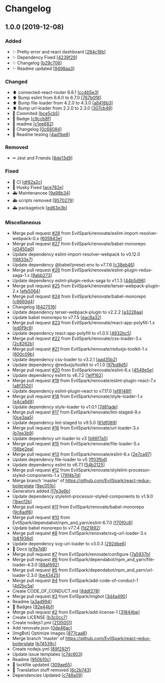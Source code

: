 # Changelog

<a name="1.0.0"></a>

## 1.0.0 (2019-12-08)

### Added

- ✨ Pretty error and react dashboard [[284c16b](https://github.com/EvilSpark/react-redux-boilerplate/commit/284c16b3fac109c80f201d679c6c4b3ecdaf561c)]
- ✨ Dependency Fixed [[4239f29](https://github.com/EvilSpark/react-redux-boilerplate/commit/4239f294150017df77ebae8d8dec5f71c63dca01)]
- ✨ Changelog [[b29c706](https://github.com/EvilSpark/react-redux-boilerplate/commit/b29c70665c468b19db5b16e6107e98888ee9d0a0)]
- ✨ Readme updated [[9498aa3](https://github.com/EvilSpark/react-redux-boilerplate/commit/9498aa3e92cd5f0f36c6bbc6077fd51e48757316)]

### Changed

- ⬆️ connected-react-router 6.6.1 [[cc4b5e3](https://github.com/EvilSpark/react-redux-boilerplate/commit/cc4b5e3670c6bb6a984011b191b741a5f503ed56)]
- ⬆️ Bump eslint from 6.6.0 to 6.7.0 [[767b0f8](https://github.com/EvilSpark/react-redux-boilerplate/commit/767b0f80b7c225d191ad1cc40ef1a3bd643d4731)]
- ⬆️ Bump file-loader from 4.2.0 to 4.3.0 [[a8416b3](https://github.com/EvilSpark/react-redux-boilerplate/commit/a8416b32360de8303bd5ef8e44ab699ab6b3fb34)]
- ⬆️ Bump url-loader from 2.2.0 to 2.3.0 [[307cb49](https://github.com/EvilSpark/react-redux-boilerplate/commit/307cb49a729da9e1a3025f83cb1cedfb7f92439c)]
- 🎨 Commited [[bce5cb5](https://github.com/EvilSpark/react-redux-boilerplate/commit/bce5cb55f7455ba6c3baab248ac77989e69c2eaa)]
- 🎨 Badge [[c9ccb8f](https://github.com/EvilSpark/react-redux-boilerplate/commit/c9ccb8f1cd5738e1f4959d5c7fc7e364467bce38)]
- 🎨 readme [[c1ee682](https://github.com/EvilSpark/react-redux-boilerplate/commit/c1ee6829c98fb4a0e3beafc0614314e16520bf31)]
- 🎨 Changelog [[0c68084](https://github.com/EvilSpark/react-redux-boilerplate/commit/0c68084a6d7ffcbbed0f0e4d43e066e017037088)]
- 🎨 Readme testing [[4ad1be8](https://github.com/EvilSpark/react-redux-boilerplate/commit/4ad1be8cbf3bc1ca7f971e5be2bf7713ca965161)]

### Removed

- ➖ Jest and Friends [[8de13d9](https://github.com/EvilSpark/react-redux-boilerplate/commit/8de13d91b9ba77249b7a5722bb74400d3cf36563)]

### Fixed

- 🐛 CI [[df82a2c](https://github.com/EvilSpark/react-redux-boilerplate/commit/df82a2c9e0e36155f87dcc24e9dd9bd46df4f330)]
- 🐛 Husky Fixed [[ace782e](https://github.com/EvilSpark/react-redux-boilerplate/commit/ace782ec550070e51a145a1d589a5bc30993c7d5)]
- 🚑 Maintenancee [[9a98b34](https://github.com/EvilSpark/react-redux-boilerplate/commit/9a98b340a2ada91facb0a6742e58add4ebbd95f0)]
- 🚑 scripts removed [[9570279](https://github.com/EvilSpark/react-redux-boilerplate/commit/95702799e74f0b218ad1c9265e4d6c32638a603b)]
- 🚑 packagelock [[ed63e3b](https://github.com/EvilSpark/react-redux-boilerplate/commit/ed63e3b6f3b0e9b4cb028d8a6622be3f8a433f05)]

### Miscellaneous

- Merge pull request [#28](https://github.com/EvilSpark/react-redux-boilerplate/issues/28) from EvilSpark/renovate/eslint-import-resolver-webpack-0.x [[605843e](https://github.com/EvilSpark/react-redux-boilerplate/commit/605843e84123efaec34a2a25ac5c8b0df6450dd1)]
- Merge pull request [#27](https://github.com/EvilSpark/react-redux-boilerplate/issues/27) from EvilSpark/renovate/babel-monorepo [[d3450a0](https://github.com/EvilSpark/react-redux-boilerplate/commit/d3450a00a5982cef53a6eafbd9fbe0aa984fc4e4)]
- Update dependency eslint-import-resolver-webpack to v0.12.0 [[f4833e7](https://github.com/EvilSpark/react-redux-boilerplate/commit/f4833e73085897416a5e9c448f604da5ade57e99)]
- Update dependency @babel/preset-env to v7.7.6 [[c38eb46](https://github.com/EvilSpark/react-redux-boilerplate/commit/c38eb466b52c42d276c41221550f7be2984b6d65)]
- Merge pull request [#26](https://github.com/EvilSpark/react-redux-boilerplate/issues/26) from EvilSpark/renovate/eslint-plugin-redux-saga-1.x [[9abb273](https://github.com/EvilSpark/react-redux-boilerplate/commit/9abb2730512e62636c89caf7a7c30e758293d029)]
- Update dependency eslint-plugin-redux-saga to v1.1.3 [[44b5d96](https://github.com/EvilSpark/react-redux-boilerplate/commit/44b5d96d39e5dafdf0f7ad73ce37267c08238587)]
- Merge pull request [#25](https://github.com/EvilSpark/react-redux-boilerplate/issues/25) from EvilSpark/renovate/terser-webpack-plugin-2.x [[efe5064](https://github.com/EvilSpark/react-redux-boilerplate/commit/efe5064d877c6f9d43b48651d80940511582d088)]
- Merge pull request [#24](https://github.com/EvilSpark/react-redux-boilerplate/issues/24) from EvilSpark/renovate/babel-monorepo [[c8660d4](https://github.com/EvilSpark/react-redux-boilerplate/commit/c8660d4da2d0413d509b2c80a7a9cc5a74f1a6d5)]
- Changelog [[6427516](https://github.com/EvilSpark/react-redux-boilerplate/commit/642751661a91529f7425e0384c4901a2e27bcb11)]
- Update dependency terser-webpack-plugin to v2.2.2 [[a3226aa](https://github.com/EvilSpark/react-redux-boilerplate/commit/a3226aabd38f85638ea53fd5feaecf3758bf1cd2)]
- Update babel monorepo to v7.7.5 [[eac8a32](https://github.com/EvilSpark/react-redux-boilerplate/commit/eac8a323020b843de144b04f922dc01ed0ff6936)]
- Merge pull request [#23](https://github.com/EvilSpark/react-redux-boilerplate/issues/23) from EvilSpark/renovate/react-app-polyfill-1.x [[ed0f9c9](https://github.com/EvilSpark/react-redux-boilerplate/commit/ed0f9c96e2836a83114922994938aec108998341)]
- Update dependency react-app-polyfill to v1.0.5 [[4932bc5](https://github.com/EvilSpark/react-redux-boilerplate/commit/4932bc5def09deb2846254bce88d359b352452f9)]
- Merge pull request [#22](https://github.com/EvilSpark/react-redux-boilerplate/issues/22) from EvilSpark/renovate/css-loader-3.x [[2c8262b](https://github.com/EvilSpark/react-redux-boilerplate/commit/2c8262bece822b32fc2840af65eee1788a0c3b56)]
- Merge pull request [#21](https://github.com/EvilSpark/react-redux-boilerplate/issues/21) from EvilSpark/renovate/reduxjs-toolkit-1.x [[600c09b](https://github.com/EvilSpark/react-redux-boilerplate/commit/600c09baf75f3e788eb326a2bdc01f19b969e4a3)]
- Update dependency css-loader to v3.2.1 [[aad35b2](https://github.com/EvilSpark/react-redux-boilerplate/commit/aad35b27b7ae863bb0c5730704716126d5a6d0b1)]
- Update dependency @reduxjs/toolkit to v1.1.0 [[97bd8d5](https://github.com/EvilSpark/react-redux-boilerplate/commit/97bd8d5c29310af1324cfd1d61cac2d241a2053f)]
- Merge pull request [#20](https://github.com/EvilSpark/react-redux-boilerplate/issues/20) from EvilSpark/renovate/eslint-6.x [[4549e5e](https://github.com/EvilSpark/react-redux-boilerplate/commit/4549e5e9ae07559042dbb9123d8a1f022bd84b6d)]
- Update dependency eslint to v6.7.2 [[1eff162](https://github.com/EvilSpark/react-redux-boilerplate/commit/1eff16253f1b1072c55a6354983dd8a3e8683623)]
- Merge pull request [#19](https://github.com/EvilSpark/react-redux-boilerplate/issues/19) from EvilSpark/renovate/eslint-plugin-react-7.x [[a8f3520](https://github.com/EvilSpark/react-redux-boilerplate/commit/a8f35202fd32343f2ffe9b9b380fbe025ad00588)]
- Update dependency eslint-plugin-react to v7.17.0 [[ef8148f](https://github.com/EvilSpark/react-redux-boilerplate/commit/ef8148facc05516a7cf075d8ec6b6531d9f55518)]
- Merge pull request [#18](https://github.com/EvilSpark/react-redux-boilerplate/issues/18) from EvilSpark/renovate/style-loader-1.x [[e4ca8d9](https://github.com/EvilSpark/react-redux-boilerplate/commit/e4ca8d9cb4c43c96dd4cf21b66caea53afd3ba00)]
- Update dependency style-loader to v1.0.1 [[7d81ade](https://github.com/EvilSpark/react-redux-boilerplate/commit/7d81adef53c946766f11cb29d43f13aa3654ba6f)]
- Merge pull request [#17](https://github.com/EvilSpark/react-redux-boilerplate/issues/17) from EvilSpark/renovate/lint-staged-9.x [[0ce3aa5](https://github.com/EvilSpark/react-redux-boilerplate/commit/0ce3aa5659bcd98f269163ecad65a4e40b981081)]
- Update dependency lint-staged to v9.5.0 [[81df089](https://github.com/EvilSpark/react-redux-boilerplate/commit/81df089300f4a62b496858f0181f40402ba886df)]
- Merge pull request [#16](https://github.com/EvilSpark/react-redux-boilerplate/issues/16) from EvilSpark/renovate/url-loader-3.x [[b7ee3b9](https://github.com/EvilSpark/react-redux-boilerplate/commit/b7ee3b979634c6cbd99e7b77bd2f89ef967c92ac)]
- Update dependency url-loader to v3 [[b66f7a5](https://github.com/EvilSpark/react-redux-boilerplate/commit/b66f7a56ef774c930e6009b464abd04728e4762a)]
- Merge pull request [#15](https://github.com/EvilSpark/react-redux-boilerplate/issues/15) from EvilSpark/renovate/file-loader-5.x [[56be2ea](https://github.com/EvilSpark/react-redux-boilerplate/commit/56be2ea31cbf38ebd023ef09c4a1f521e75e2335)]
- Merge pull request [#13](https://github.com/EvilSpark/react-redux-boilerplate/issues/13) from EvilSpark/renovate/eslint-6.x [[2e7ca97](https://github.com/EvilSpark/react-redux-boilerplate/commit/2e7ca971798e70457cc0dd921416ceda3756e148)]
- Update dependency file-loader to v5 [[ff03fbd](https://github.com/EvilSpark/react-redux-boilerplate/commit/ff03fbd5080a17f6014f87c0a5afb7713b6a0099)]
- Update dependency eslint to v6.7.1 [[54b2125](https://github.com/EvilSpark/react-redux-boilerplate/commit/54b21256ead1ef781db6c53247bcab14cc8fb564)]
- Merge pull request [#12](https://github.com/EvilSpark/react-redux-boilerplate/issues/12) from EvilSpark/renovate/stylelint-processor-styled-components-1.x [[79f4b7d](https://github.com/EvilSpark/react-redux-boilerplate/commit/79f4b7dab8620a18521ccdba0e357abaab88b504)]
- Merge branch &#x27;master&#x27; of https://github.com/EvilSpark/react-redux-boilerplate [[9ac051b](https://github.com/EvilSpark/react-redux-boilerplate/commit/9ac051b7dac74e9a37c513f362ef2027f4102830)]
- Generators added [[f7e3e6b](https://github.com/EvilSpark/react-redux-boilerplate/commit/f7e3e6b71e5622d08732e371d549e1c3c5395e09)]
- Update dependency stylelint-processor-styled-components to v1.9.0 [[1becf2b](https://github.com/EvilSpark/react-redux-boilerplate/commit/1becf2b928de64ed6fbaa819a73b0c418110a6e7)]
- Merge pull request [#11](https://github.com/EvilSpark/react-redux-boilerplate/issues/11) from EvilSpark/renovate/babel-monorepo [[9c8adf6](https://github.com/EvilSpark/react-redux-boilerplate/commit/9c8adf6e5a549db6881db6139aff7169bca386b3)]
- Merge pull request [#10](https://github.com/EvilSpark/react-redux-boilerplate/issues/10) from EvilSpark/dependabot/npm_and_yarn/eslint-6.7.0 [[f70f0c6](https://github.com/EvilSpark/react-redux-boilerplate/commit/f70f0c6bbfacbf36875938b24ab21ff154eaf9ef)]
- Update babel monorepo to v7.7.4 [[fd21892](https://github.com/EvilSpark/react-redux-boilerplate/commit/fd218920357cf797c0d9fc9e45e880f903615073)]
- Merge pull request [#8](https://github.com/EvilSpark/react-redux-boilerplate/issues/8) from EvilSpark/renovate/svg-url-loader-3.x [[b81936d](https://github.com/EvilSpark/react-redux-boilerplate/commit/b81936d152fd23a224e24c1b145e95d94a716b74)]
- Update dependency svg-url-loader to v3.0.3 [[292dbe6](https://github.com/EvilSpark/react-redux-boilerplate/commit/292dbe6651e62cd1ac107c3b20ed050746b25ab8)]
- 📝 Docs [[e1fa7d8](https://github.com/EvilSpark/react-redux-boilerplate/commit/e1fa7d8dd0f9884003025568edd1e0c68008ec31)]
- Merge pull request [#7](https://github.com/EvilSpark/react-redux-boilerplate/issues/7) from EvilSpark/renovate/configure [[7a5937b](https://github.com/EvilSpark/react-redux-boilerplate/commit/7a5937b1732ee1edcb3a744f7c0791714d05a132)]
- Merge pull request [#6](https://github.com/EvilSpark/react-redux-boilerplate/issues/6) from EvilSpark/dependabot/npm_and_yarn/file-loader-4.3.0 [[88af692](https://github.com/EvilSpark/react-redux-boilerplate/commit/88af69209603b50d12880abb6e57198c0a054657)]
- Merge pull request [#5](https://github.com/EvilSpark/react-redux-boilerplate/issues/5) from EvilSpark/dependabot/npm_and_yarn/url-loader-2.3.0 [[be43425](https://github.com/EvilSpark/react-redux-boilerplate/commit/be43425d8293047ddaa1c94300eafff5edc6624f)]
- Merge pull request [#4](https://github.com/EvilSpark/react-redux-boilerplate/issues/4) from EvilSpark/add-code-of-conduct-1 [[4d2bc5a](https://github.com/EvilSpark/react-redux-boilerplate/commit/4d2bc5a339c1bb382b29a17324d1d5f4ce2d6f34)]
- Create CODE_OF_CONDUCT.md [[8ddf278](https://github.com/EvilSpark/react-redux-boilerplate/commit/8ddf278525c8e8e51f89e2aea059f74ed8cc56ef)]
- Merge pull request [#3](https://github.com/EvilSpark/react-redux-boilerplate/issues/3) from EvilSpark/imgbot [[3d4a490](https://github.com/EvilSpark/react-redux-boilerplate/commit/3d4a490e9a8f1ccab9f085f2c2201984880c033e)]
- Readme [[a3ad994](https://github.com/EvilSpark/react-redux-boilerplate/commit/a3ad99466d6b80f642289ab74153843a556c3e83)]
- 📝 Badges [[92e44b1](https://github.com/EvilSpark/react-redux-boilerplate/commit/92e44b16195d79da667ac1882fd1564d0d0da95c)]
- Merge pull request [#2](https://github.com/EvilSpark/react-redux-boilerplate/issues/2) from EvilSpark/add-license-1 [[31844be](https://github.com/EvilSpark/react-redux-boilerplate/commit/31844bec7813499bbe8deea307655727c501503c)]
- Create LICENSE [[b3c0cc7](https://github.com/EvilSpark/react-redux-boilerplate/commit/b3c0cc7a061f1588946db818b5cd98fb715ab261)]
- Create nodejs1.yml [[2135051](https://github.com/EvilSpark/react-redux-boilerplate/commit/21350512f2f41ec6abf0901822ae45806d3458bb)]
- Add renovate.json [[0de46ac](https://github.com/EvilSpark/react-redux-boilerplate/commit/0de46ac978964b84fdcd7b5e168607eb6e7353c4)]
- [ImgBot] Optimize images [[877caa8](https://github.com/EvilSpark/react-redux-boilerplate/commit/877caa8b2f45e9a7b003a67be31d472f492480f2)]
- Merge branch &#x27;master&#x27; of https://github.com/EvilSpark/react-redux-boilerplate [[b74539c](https://github.com/EvilSpark/react-redux-boilerplate/commit/b74539c3a9fe38ae23c5f031ced2f340489036e1)]
- Create nodejs.yml [[89f292f](https://github.com/EvilSpark/react-redux-boilerplate/commit/89f292f85edeb2585e36f73a9085c58cce6c6270)]
- Update issue templates [[c7dc603](https://github.com/EvilSpark/react-redux-boilerplate/commit/c7dc603c263e5b46639b3b65998b0c87f5dec720)]
- Readme [[950b10c](https://github.com/EvilSpark/react-redux-boilerplate/commit/950b10c449bf2ba76c18c824e33bd0004085da43)]
- 📝 lockfile updated [[309ae65](https://github.com/EvilSpark/react-redux-boilerplate/commit/309ae65671eeed25f0c097976e8b91720199ad18)]
- 🚩 Translation stuff removed [[6c2b743](https://github.com/EvilSpark/react-redux-boilerplate/commit/6c2b743e13dfb761ba3494965cd37d76741e9ddf)]
- Dependencies Updated [[c748a09](https://github.com/EvilSpark/react-redux-boilerplate/commit/c748a09f10849f6443c9010acfeddd2b91c9d2bc)]

